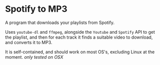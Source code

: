 # Spotify to MP3
A program that downloads your playlists from Spotify.

Uses `youtube-dl` and `ffmpeg`, alongside the `Youtube` and `Spotify` API to get the playlist, and then for each track it finds a suitable video to download, and converts it to MP3.

It is self-contained, and should work on most OS's, excluding Linux at the moment. *only tested on OSX*
